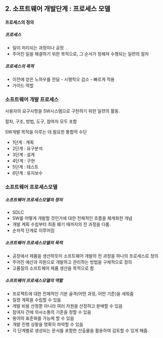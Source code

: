 ## 2. 소프트웨어 개발단계 : 프로세스 모델

#### 프로세스의 정의

##### 프로세스

- 일이 처리되는 과정이나 공정
- 주어진 일을 해결하기 위한 목적으로, 그 순서가 정해져 수행되는 일련의 절차

##### 프로세스의 목적

- 이전에 얻은 노하우를 전달 - 시행착오 감소 - 빠르게 적용
- 가이드 역할



### 소프트웨어 개발 프로세스

사용자의 요구사항을 SW시스템으로 구현하기 위한 일련의 활동.

절차, 구조, 방법, 도구, 참여자 모두 포함

SW개발 목적을 이루는 데 필요한 통합적 수단

- 1단계 : 계획
- 2단계 : 요구분석
- 3단계 : 설계
- 4단계 : 구현
- 5단계 : 테스트
- 6단계 : 유지보수



### 소프트웨어 프로세스모델

##### 소프트웨어 프로세스모델의 정의

- SDLC
- SW를 어떻게 개발할 것인가에 대한 전체적인 흐름을 체계화한 개념
- 개발 계획 수립부터 최종 폐기 때까지의 전 과정을 다룸.
- 순차적 단계로 이루어짐



##### 소프트웨어 프로세스모델의 목적

- 공장에서 제품을 생산하듯이 소프트웨어 개발의 전 과정을 하나의 프로세스로 정의
- 주어진 예산과 자원으로 개발하고 관리하는 방법을 구체적으로 정의
- 고품질의 소프트웨어 제품 생산을 목적으로 함.



##### 소프트웨어 프로세스모델의 역할

- 프로젝트에 대한 전체적인 기본 골격(어떤 과정, 어떤 기준)을 세워줌
- 일정 계획을 수립할 수 있음
- 개발 비용 산정뿐 아니라 여러 자원을 산정하고 분배할 수 있음
- 참여자 간에 의사소통의 기준을 정할 수 있음
- 용어의 표준화를 가능케 할 수 있음
- 개발 진행 상황을 명확히 파악할 수 있음
- 각 단계별로 생성되는 문서를 포함한 산출물을 활용하여 검토할 수 있게 해줌.
